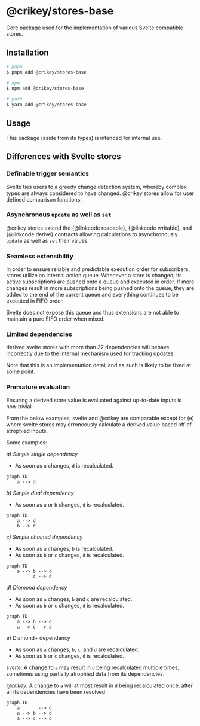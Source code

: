 # @crikey/stores-base

Core package used for the implementation of various [Svelte](https://svelte.dev/) compatible stores.

## Installation

```bash
# pnpm
$ pnpm add @crikey/stores-base

# npm
$ npm add @crikey/stores-base

# yarn
$ yarn add @crikey/stores-base
```

## Usage

This package (aside from its types) is intended for internal use.

## Differences with Svelte stores 

### Definable trigger semantics
Svelte ties users to a greedy change detection system, whereby complex types are always considered to have changed.
@crikey stores allow for user defined comparison functions. 

### Asynchronous `update` as well as `set` 

@crikey stores extend the {@linkcode readable}, {@linkcode writable}, and {@linkcode derive} contracts allowing 
calculations to asynchronously `update` as well as `set` their values.

### Seamless extensibility
In order to ensure reliable and predictable execution order for subscribers, stores utilize an internal action queue.
Whenever a store is changed, its active subscriptions are pushed onto a queue and executed in order. If more changes 
result in more subscriptions being pushed onto the queue, they are added to the end of the current queue and everything 
continues to be executed in FIFO order.

Svelte does not expose this queue and thus extensions are not able to maintain a pure FIFO order when mixed.

### Limited dependencies
derived svelte stores with more than 32 dependencies will behave incorrectly due to the internal mechanism used for 
tracking updates.

Note that this is an implementation detail and as such is likely to be fixed at some point.

### Premature evaluation
Ensuring a derived store value is evaluated against up-to-date inputs is non-trivial.

From the below examples, svelte and @crikey are comparable except for (e) where svelte stores may erroneously calculate
a derived value based off of atrophied inputs.

Some examples:

_a) Simple single dependency_
* As soon as `a` changes, `d` is recalculated.
```mermaid
graph TD
    a --> d
```

_b) Simple dual dependency_
* As soon as `a` or `b` changes, `d` is recalculated.
```mermaid
graph TD
    a --> d
    b --> d
```

_c) Simple chained dependency_
* As soon as `a` changes, `b` is recalculated.
* As soon as `b` or `c` changes, `d` is recalculated.
```mermaid
graph TD
    a --> b --> d
          c --> d
```

_d) Diamond dependency_
* As soon as `a` changes, `b` and `c` are recalculated. 
* As soon as `b` or `c` changes, `d` is recalculated.

```mermaid
graph TD
    a --> b --> d
    a --> c --> d
```

e) Diamond+ dependency
* As soon as `a` changes, `b`, `c`, and `d` are recalculated.
* As soon as `b` or `c` changes, `d` is recalculated.

_svelte_:
A change to `a` may result in `d` being recalculated multiple times, sometimes using partially atrophied data from its 
dependencies.

_@crikey_:
A change to `a` will at most result in `d` being recalculated once, after all its dependencies have been resolved. 
```mermaid
graph TD
    a       --> d
    a --> b --> d
    a --> c --> d
```
